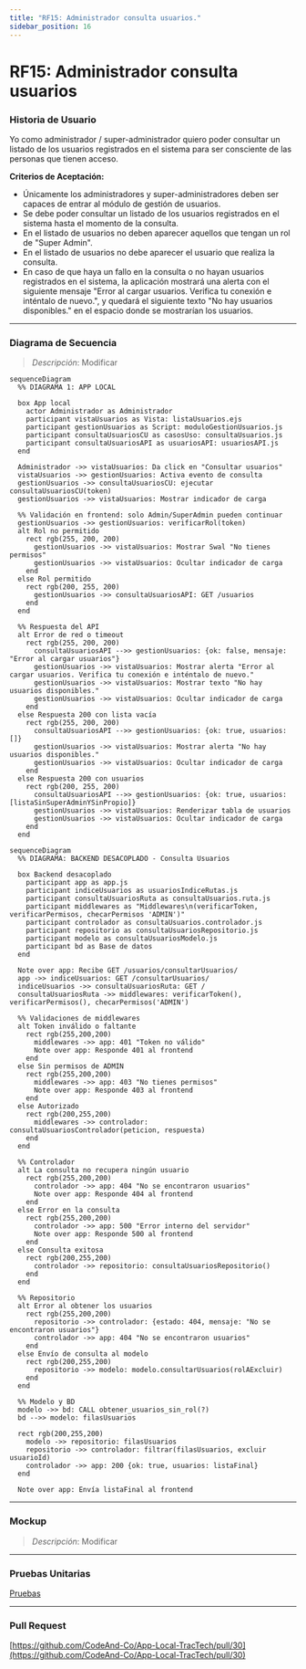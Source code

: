 ```yaml
---
title: "RF15: Administrador consulta usuarios."  
sidebar_position: 16
---
```


# RF15: Administrador consulta usuarios

### Historia de Usuario

Yo como administrador / super-administrador quiero poder consultar un listado de los usuarios registrados en el sistema para ser consciente de las personas que tienen acceso.

  **Criterios de Aceptación:**
  - Únicamente los administradores y super-administradores deben ser capaces de entrar al módulo de gestión de usuarios.
  - Se debe poder consultar un listado de los usuarios registrados en el sistema hasta el momento de la consulta.
  - En el listado de usuarios no deben aparecer aquellos que tengan un rol de "Super Admin".
  - En el listado de usuarios no debe aparecer el usuario que realiza la consulta.
  - En caso de que haya un fallo en la consulta o no hayan usuarios registrados en el sistema, la aplicación mostrará una alerta con el siguiente mensaje "Error al cargar usuarios. Verifica tu conexión e inténtalo de nuevo.", y quedará el siguiente texto "No hay usuarios disponibles." en el espacio donde se mostrarían los usuarios.

---

### Diagrama de Secuencia

> *Descripción*: Modificar

```mermaid
sequenceDiagram
  %% DIAGRAMA 1: APP LOCAL

  box App local
    actor Administrador as Administrador
    participant vistaUsuarios as Vista: listaUsuarios.ejs
    participant gestionUsuarios as Script: moduloGestionUsuarios.js
    participant consultaUsuariosCU as casosUso: consultaUsuarios.js
    participant consultaUsuariosAPI as usuariosAPI: usuariosAPI.js
  end

  Administrador ->> vistaUsuarios: Da click en "Consultar usuarios"
  vistaUsuarios ->> gestionUsuarios: Activa evento de consulta
  gestionUsuarios ->> consultaUsuariosCU: ejecutar consultaUsuariosCU(token)
  gestionUsuarios ->> vistaUsuarios: Mostrar indicador de carga

  %% Validación en frontend: solo Admin/SuperAdmin pueden continuar
  gestionUsuarios ->> gestionUsuarios: verificarRol(token)
  alt Rol no permitido
    rect rgb(255, 200, 200)
      gestionUsuarios ->> vistaUsuarios: Mostrar Swal "No tienes permisos"
      gestionUsuarios ->> vistaUsuarios: Ocultar indicador de carga
    end
  else Rol permitido
    rect rgb(200, 255, 200)
      gestionUsuarios ->> consultaUsuariosAPI: GET /usuarios
    end
  end

  %% Respuesta del API
  alt Error de red o timeout
    rect rgb(255, 200, 200)
      consultaUsuariosAPI -->> gestionUsuarios: {ok: false, mensaje: "Error al cargar usuarios"}
      gestionUsuarios ->> vistaUsuarios: Mostrar alerta "Error al cargar usuarios. Verifica tu conexión e inténtalo de nuevo."
      gestionUsuarios ->> vistaUsuarios: Mostrar texto "No hay usuarios disponibles."
      gestionUsuarios ->> vistaUsuarios: Ocultar indicador de carga
    end
  else Respuesta 200 con lista vacía
    rect rgb(255, 200, 200)
      consultaUsuariosAPI -->> gestionUsuarios: {ok: true, usuarios: []}
      gestionUsuarios ->> vistaUsuarios: Mostrar alerta "No hay usuarios disponibles."
      gestionUsuarios ->> vistaUsuarios: Ocultar indicador de carga
    end
  else Respuesta 200 con usuarios
    rect rgb(200, 255, 200)
      consultaUsuariosAPI -->> gestionUsuarios: {ok: true, usuarios: [listaSinSuperAdminYSinPropio]}
      gestionUsuarios ->> vistaUsuarios: Renderizar tabla de usuarios
      gestionUsuarios ->> vistaUsuarios: Ocultar indicador de carga
    end
  end
```

```mermaid
sequenceDiagram
  %% DIAGRAMA: BACKEND DESACOPLADO - Consulta Usuarios

  box Backend desacoplado
    participant app as app.js
    participant indiceUsuarios as usuariosIndiceRutas.js
    participant consultaUsuariosRuta as consultaUsuarios.ruta.js
    participant middlewares as "Middlewares\n(verificarToken, verificarPermisos, checarPermisos 'ADMIN')"
    participant controlador as consultaUsuarios.controlador.js
    participant repositorio as consultaUsuariosRepositorio.js
    participant modelo as consultaUsuariosModelo.js
    participant bd as Base de datos
  end

  Note over app: Recibe GET /usuarios/consultarUsuarios/
  app ->> indiceUsuarios: GET /consultarUsuarios/
  indiceUsuarios ->> consultaUsuariosRuta: GET /
  consultaUsuariosRuta ->> middlewares: verificarToken(), verificarPermisos(), checarPermisos('ADMIN')

  %% Validaciones de middlewares
  alt Token inválido o faltante
    rect rgb(255,200,200)
      middlewares ->> app: 401 "Token no válido"
      Note over app: Responde 401 al frontend
    end
  else Sin permisos de ADMIN
    rect rgb(255,200,200)
      middlewares ->> app: 403 "No tienes permisos"
      Note over app: Responde 403 al frontend
    end
  else Autorizado
    rect rgb(200,255,200)
      middlewares ->> controlador: consultaUsuariosControlador(peticion, respuesta)
    end
  end

  %% Controlador
  alt La consulta no recupera ningún usuario
    rect rgb(255,200,200)
      controlador ->> app: 404 "No se encontraron usuarios"
      Note over app: Responde 404 al frontend
    end
  else Error en la consulta
    rect rgb(255,200,200)
      controlador ->> app: 500 "Error interno del servidor"
      Note over app: Responde 500 al frontend
    end
  else Consulta exitosa
    rect rgb(200,255,200)
      controlador ->> repositorio: consultaUsuariosRepositorio()
    end
  end

  %% Repositorio
  alt Error al obtener los usuarios
    rect rgb(255,200,200)
      repositorio ->> controlador: {estado: 404, mensaje: "No se encontraron usuarios"}
      controlador ->> app: 404 "No se encontraron usuarios"
    end
  else Envío de consulta al modelo
    rect rgb(200,255,200)
      repositorio ->> modelo: modelo.consultarUsuarios(rolAExcluir)
    end
  end

  %% Modelo y BD
  modelo ->> bd: CALL obtener_usuarios_sin_rol(?)
  bd -->> modelo: filasUsuarios

  rect rgb(200,255,200)
    modelo ->> repositorio: filasUsuarios
    repositorio ->> controlador: filtrar(filasUsuarios, excluir usuarioId)
    controlador ->> app: 200 {ok: true, usuarios: listaFinal}
  end

  Note over app: Envía listaFinal al frontend
```

---

### Mockup

> *Descripción*: Modificar

---

### Pruebas Unitarias 

[Pruebas](https://docs.google.com/spreadsheets/d/1W-JW32dTsfI22-Yl5LydMhiu-oXHH_xo3hWvK6FHeLw/edit?gid=2140763117#gid=2140763117)

---

### Pull Request

[https://github.com/CodeAnd-Co/App-Local-TracTech/pull/30](https://github.com/CodeAnd-Co/App-Local-TracTech/pull/30)
